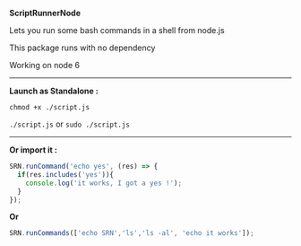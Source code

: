 **ScriptRunnerNode**

Lets you run some bash commands in a shell from node.js

This package runs with no dependency 

Working on node 6

---

**Launch as Standalone :**

`chmod +x ./script.js`

`./script.js` or `sudo ./script.js`

---

**Or import it :**

```javascript
SRN.runCommand('echo yes', (res) => {
  if(res.includes('yes')){
    console.log('it works, I got a yes !');
  }
});
```
**Or** 
```javascript
SRN.runCommands(['echo SRN','ls','ls -al', 'echo it works']);
```